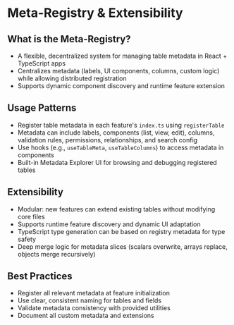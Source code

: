 # Meta-Registry & Extensibility

## What is the Meta-Registry?
- A flexible, decentralized system for managing table metadata in React + TypeScript apps
- Centralizes metadata (labels, UI components, columns, custom logic) while allowing distributed registration
- Supports dynamic component discovery and runtime feature extension

## Usage Patterns
- Register table metadata in each feature's `index.ts` using `registerTable`
- Metadata can include labels, components (list, view, edit), columns, validation rules, permissions, relationships, and search config
- Use hooks (e.g., `useTableMeta`, `useTableColumns`) to access metadata in components
- Built-in Metadata Explorer UI for browsing and debugging registered tables

## Extensibility
- Modular: new features can extend existing tables without modifying core files
- Supports runtime feature discovery and dynamic UI adaptation
- TypeScript type generation can be based on registry metadata for type safety
- Deep merge logic for metadata slices (scalars overwrite, arrays replace, objects merge recursively)

## Best Practices
- Register all relevant metadata at feature initialization
- Use clear, consistent naming for tables and fields
- Validate metadata consistency with provided utilities
- Document all custom metadata and extensions 